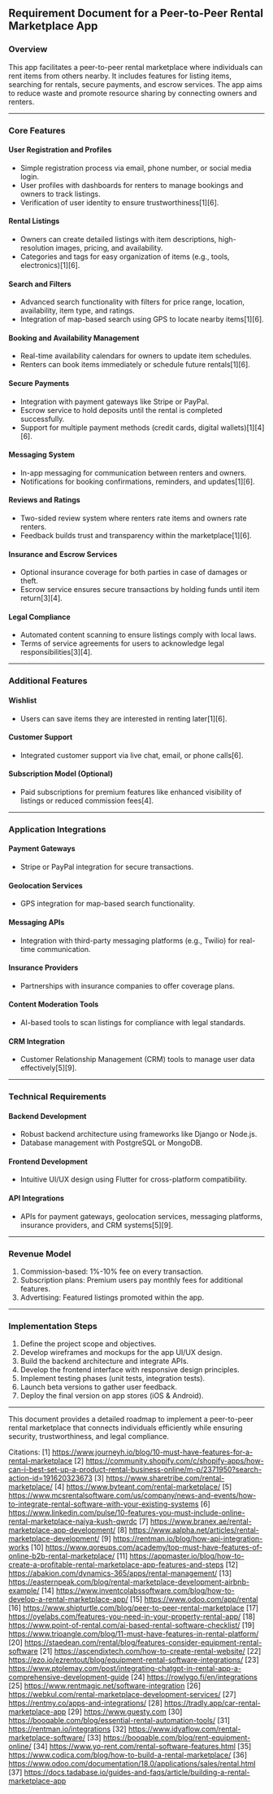 ## Requirement Document for a Peer-to-Peer Rental Marketplace App

### **Overview**
This app facilitates a peer-to-peer rental marketplace where individuals can rent items from others nearby. It includes features for listing items, searching for rentals, secure payments, and escrow services. The app aims to reduce waste and promote resource sharing by connecting owners and renters.

---

### **Core Features**

#### **User Registration and Profiles**
- Simple registration process via email, phone number, or social media login.
- User profiles with dashboards for renters to manage bookings and owners to track listings.
- Verification of user identity to ensure trustworthiness[1][6].

#### **Rental Listings**
- Owners can create detailed listings with item descriptions, high-resolution images, pricing, and availability.
- Categories and tags for easy organization of items (e.g., tools, electronics)[1][6].

#### **Search and Filters**
- Advanced search functionality with filters for price range, location, availability, item type, and ratings.
- Integration of map-based search using GPS to locate nearby items[1][6].

#### **Booking and Availability Management**
- Real-time availability calendars for owners to update item schedules.
- Renters can book items immediately or schedule future rentals[1][6].

#### **Secure Payments**
- Integration with payment gateways like Stripe or PayPal.
- Escrow service to hold deposits until the rental is completed successfully.
- Support for multiple payment methods (credit cards, digital wallets)[1][4][6].

#### **Messaging System**
- In-app messaging for communication between renters and owners.
- Notifications for booking confirmations, reminders, and updates[1][6].

#### **Reviews and Ratings**
- Two-sided review system where renters rate items and owners rate renters.
- Feedback builds trust and transparency within the marketplace[1][6].

#### **Insurance and Escrow Services**
- Optional insurance coverage for both parties in case of damages or theft.
- Escrow service ensures secure transactions by holding funds until item return[3][4].

#### **Legal Compliance**
- Automated content scanning to ensure listings comply with local laws.
- Terms of service agreements for users to acknowledge legal responsibilities[3][4].

---

### **Additional Features**

#### **Wishlist**
- Users can save items they are interested in renting later[1][6].

#### **Customer Support**
- Integrated customer support via live chat, email, or phone calls[6].

#### **Subscription Model (Optional)**
- Paid subscriptions for premium features like enhanced visibility of listings or reduced commission fees[4].

---

### **Application Integrations**

#### **Payment Gateways**
- Stripe or PayPal integration for secure transactions.

#### **Geolocation Services**
- GPS integration for map-based search functionality.

#### **Messaging APIs**
- Integration with third-party messaging platforms (e.g., Twilio) for real-time communication.

#### **Insurance Providers**
- Partnerships with insurance companies to offer coverage plans.

#### **Content Moderation Tools**
- AI-based tools to scan listings for compliance with legal standards.

#### **CRM Integration**
- Customer Relationship Management (CRM) tools to manage user data effectively[5][9].

---

### **Technical Requirements**

#### **Backend Development**
- Robust backend architecture using frameworks like Django or Node.js.
- Database management with PostgreSQL or MongoDB.

#### **Frontend Development**
- Intuitive UI/UX design using Flutter for cross-platform compatibility.

#### **API Integrations**
- APIs for payment gateways, geolocation services, messaging platforms, insurance providers, and CRM systems[5][9].

---

### **Revenue Model**

1. Commission-based: 1%-10% fee on every transaction.
2. Subscription plans: Premium users pay monthly fees for additional features.
3. Advertising: Featured listings promoted within the app.

---

### **Implementation Steps**

1. Define the project scope and objectives.
2. Develop wireframes and mockups for the app UI/UX design.
3. Build the backend architecture and integrate APIs.
4. Develop the frontend interface with responsive design principles.
5. Implement testing phases (unit tests, integration tests).
6. Launch beta versions to gather user feedback.
7. Deploy the final version on app stores (iOS & Android).

---

This document provides a detailed roadmap to implement a peer-to-peer rental marketplace that connects individuals efficiently while ensuring security, trustworthiness, and legal compliance.

Citations:
[1] https://www.journeyh.io/blog/10-must-have-features-for-a-rental-marketplace
[2] https://community.shopify.com/c/shopify-apps/how-can-i-best-set-up-a-product-rental-business-online/m-p/2371950?search-action-id=191620323673
[3] https://www.sharetribe.com/rental-marketplace/
[4] https://www.byteant.com/rental-marketplace/
[5] https://www.mcsrentalsoftware.com/us/company/news-and-events/how-to-integrate-rental-software-with-your-existing-systems
[6] https://www.linkedin.com/pulse/10-features-you-must-include-online-rental-marketplace-naiya-kush-qwrdc
[7] https://www.branex.ae/rental-marketplace-app-development/
[8] https://www.aalpha.net/articles/rental-marketplace-development/
[9] https://rentman.io/blog/how-api-integration-works
[10] https://www.qoreups.com/academy/top-must-have-features-of-online-b2b-rental-marketplace/
[11] https://appmaster.io/blog/how-to-create-a-profitable-rental-marketplace-app-features-and-steps
[12] https://abakion.com/dynamics-365/apps/rental-management/
[13] https://easternpeak.com/blog/rental-marketplace-development-airbnb-example/
[14] https://www.inventcolabssoftware.com/blog/how-to-develop-a-rental-marketplace-app/
[15] https://www.odoo.com/app/rental
[16] https://www.shipturtle.com/blog/peer-to-peer-rental-marketplace
[17] https://oyelabs.com/features-you-need-in-your-property-rental-app/
[18] https://www.point-of-rental.com/ai-based-rental-software-checklist/
[19] https://www.trioangle.com/blog/11-must-have-features-in-rental-platform/
[20] https://staedean.com/rental/blog/features-consider-equipment-rental-software
[21] https://ascendixtech.com/how-to-create-rental-website/
[22] https://ezo.io/ezrentout/blog/equipment-rental-software-integrations/
[23] https://www.ptolemay.com/post/integrating-chatgpt-in-rental-app-a-comprehensive-development-guide
[24] https://rowlygo.fi/en/integrations
[25] https://www.rentmagic.net/software-integration
[26] https://webkul.com/rental-marketplace-development-services/
[27] https://rentmy.co/apps-and-integrations/
[28] https://tradly.app/car-rental-marketplace-app
[29] https://www.guesty.com
[30] https://booqable.com/blog/essential-rental-automation-tools/
[31] https://rentman.io/integrations
[32] https://www.idyaflow.com/rental-marketplace-software/
[33] https://booqable.com/blog/rent-equipment-online/
[34] https://www.yo-rent.com/rental-software-features.html
[35] https://www.codica.com/blog/how-to-build-a-rental-marketplace/
[36] https://www.odoo.com/documentation/18.0/applications/sales/rental.html
[37] https://docs.tadabase.io/guides-and-faqs/article/building-a-rental-marketplace-app
